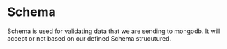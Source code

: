# Schema
Schema is used for validating data that we are sending to mongodb. It will accept or not based on our defined Schema strucutured.